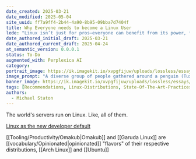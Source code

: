 ```yaml
---
date_created: 2025-03-21
date_modified: 2025-05-04
site_uuid: ff7a9ff4-2b44-4a90-8b95-09bba7d7404f
title: Why Everyone needs to become a Linux User
lede: "Linux isn’t just for pros—everyone can benefit from its power, freedom, and flexibility."
date_authored_initial_draft: 2025-03-21
date_authored_current_draft: 2025-04-24
at_semantic_version: 0.0.0.1
status: To-Do
augmented_with: Perplexica AI
category: 
portrait_image: https://ik.imagekit.io/xvpgfijuw/uploads/lossless/essays/2025-05-04_portraitimage_Why-Everyone-needs-to-become-a-Linux-User_fa43d557-806f-4045-ac5b-8e6a120b0fbb_N-ek3-5247.jpg
image_prompt: "A diverse group of people gathered around a penguin (Tux), each using different devices—laptop, tablet, phone—against a backdrop of open-source icons. The mood is inclusive, empowering, and modern."
banner_image: https://ik.imagekit.io/xvpgfijuw/uploads/lossless/essays/2025-05-04_bannerimage_Why-Everyone-needs-to-become-a-Linux-User_f0e2cd9d-7e7d-4fa2-ad35-26dff421a62f_vL00R6uJC.jpg
tags: [Recommendations, Linux-Distributions, State-Of-The-Art-Practices]
authors: 
  - Michael Staton
---
```


The world's servers run on Linux. Like, all of them.

[Linux as the new developer default](https://world.hey.com/dhh/linux-as-the-new-developer-default-at-37signals-ef0823b7)

[[Tooling/Productivity/Omakub|Omakub]] and [[Garuda Linux]] are [[vocabulary/Opinionated|opinionated]] "flavors" of their respective distributions, [[Arch Linux]] and [[Ubuntu]]
